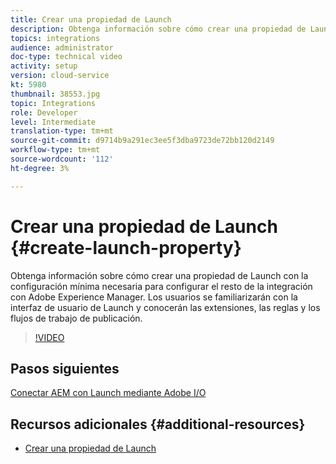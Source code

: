 ```yaml
---
title: Crear una propiedad de Launch
description: Obtenga información sobre cómo crear una propiedad de Launch con la configuración mínima necesaria para configurar el resto de la integración. Los usuarios se familiarizarán con la interfaz de usuario de Launch y conocerán las extensiones, las reglas y los flujos de trabajo de publicación.
topics: integrations
audience: administrator
doc-type: technical video
activity: setup
version: cloud-service
kt: 5980
thumbnail: 38553.jpg
topic: Integrations
role: Developer
level: Intermediate
translation-type: tm+mt
source-git-commit: d9714b9a291ec3ee5f3dba9723de72bb120d2149
workflow-type: tm+mt
source-wordcount: '112'
ht-degree: 3%

---
```



# Crear una propiedad de Launch {#create-launch-property}

Obtenga información sobre cómo crear una propiedad de Launch con la configuración mínima necesaria para configurar el resto de la integración con Adobe Experience Manager. Los usuarios se familiarizarán con la interfaz de usuario de Launch y conocerán las extensiones, las reglas y los flujos de trabajo de publicación.

>[!VIDEO](https://video.tv.adobe.com/v/38553?quality=12&learn=on)

## Pasos siguientes

[Conectar AEM con Launch mediante Adobe I/O](connect-aem-launch-adobe-io.md)

## Recursos adicionales {#additional-resources}

* [Crear una propiedad de Launch](https://docs.adobe.com/content/help/en/core-services-learn/implementing-in-websites-with-launch/configure-launch/launch.html)
